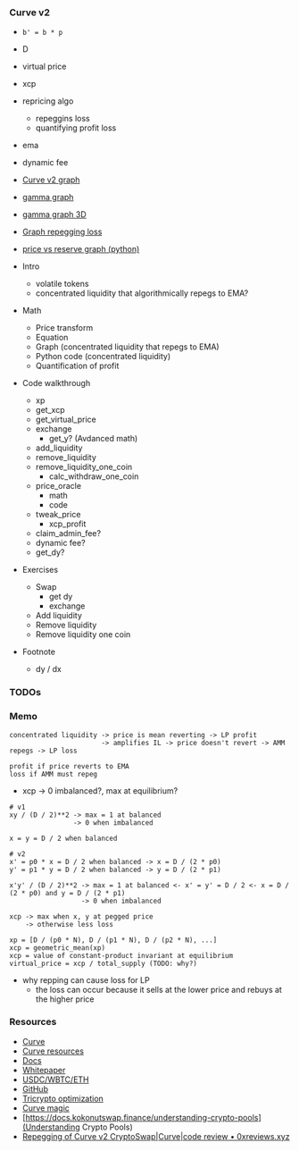 ### Curve v2

- `b' = b * p`
- D
- virtual price
- xcp
- repricing algo
  - repeggins loss
  - quantifying profit loss
- ema
- dynamic fee

- [Curve v2 graph](https://www.desmos.com/calculator/ms7fqtmpxu)
- [gamma graph](https://www.desmos.com/calculator/id0zrk0ucr)
- [gamma graph 3D](https://www.desmos.com/3d/siehqqoi40)
- [Graph repegging loss](https://www.desmos.com/calculator/km1yqb12ik)
- [price vs reserve graph (python)](./notebook/amm_dy_dx.ipynb)

- Intro
  - volatile tokens
  - concentrated liquidity that algorithmically repegs to EMA?
- Math
  - Price transform
  - Equation
  - Graph (concentrated liquidity that repegs to EMA)
  - Python code (concentrated liquidity)
  - Quantification of profit 
- Code walkthrough
  - xp
  - get_xcp
  - get_virtual_price
  - exchange
    - get_y? (Avdanced math)
  - add_liquidity
  - remove_liquidity
  - remove_liquidity_one_coin
    - calc_withdraw_one_coin
  - price_oracle
    - math
    - code
  - tweak_price
    - xcp_profit
  - claim_admin_fee?
  - dynamic fee?
  - get_dy?
- Exercises
  - Swap
    - get dy
    - exchange
  - Add liquidity
  - Remove liquidity
  - Remove liquidity one coin

- Footnote
  - dy / dx


### TODOs


### Memo

```
concentrated liquidity -> price is mean reverting -> LP profit
                       -> amplifies IL -> price doesn't revert -> AMM repegs -> LP loss

profit if price reverts to EMA
loss if AMM must repeg
```

- xcp -> 0 imbalanced?, max at equilibrium?

```
# v1
xy / (D / 2)**2 -> max = 1 at balanced
                -> 0 when imbalanced

x = y = D / 2 when balanced

# v2
x' = p0 * x = D / 2 when balanced -> x = D / (2 * p0)
y' = p1 * y = D / 2 when balanced -> y = D / (2 * p1)

x'y' / (D / 2)**2 -> max = 1 at balanced <- x' = y' = D / 2 <- x = D / (2 * p0) and y = D / (2 * p1)
                  -> 0 when imbalanced

xcp -> max when x, y at pegged price
    -> otherwise less loss
```


```
xp = [D / (p0 * N), D / (p1 * N), D / (p2 * N), ...]
xcp = geometric_mean(xp)
xcp = value of constant-product invariant at equilibrium
virtual_price = xcp / total_supply (TODO: why?)

```

- why repping can cause loss for LP
  - the loss can occur because it sells at the lower price and rebuys at the higher price

### Resources

- [Curve](https://curve.fi)
- [Curve resources](https://resources.curve.fi/)
- [Docs](https://docs.curve.fi/)
- [Whitepaper](https://resources.curve.fi/pdf/curve-cryptopools.pdf)
- [USDC/WBTC/ETH](https://etherscan.io/address/0x7f86bf177dd4f3494b841a37e810a34dd56c829b)
- [GitHub](https://github.com/curvefi/tricrypto-ng/blob/acba2ee4fc933cc74df4365e4f357fa7e1582b99/contracts/main/CurveTricryptoOptimizedWETH.vy)
- [Tricrypto optimization](https://github.com/curvefi/tricrypto-ng/blob/extended-readme/docs/tricrypto_optimisation.pdf)
- [Curve magic](https://hackmd.io/@alltold/curve-magic)
- [https://docs.kokonutswap.finance/understanding-crypto-pools](Understanding Crypto Pools)
- [Repegging of Curve v2 CryptoSwap|Curve|code review • 0xreviews.xyz](https://0xreviews.xyz/posts/2022-03-04-Curve-CryptoSwap-repegging)
